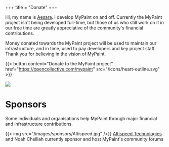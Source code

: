 +++
title = "Donate"
+++

Hi, my name is [Aesara](https://www.aesara.net). I develop MyPaint on and off. Currently the MyPaint project isn't being
developed full-time, but those of us who still work on it in our free time are greatly appreciative of the community's
financial contributions.

Money donated towards the MyPaint project will be used to maintain our infrastructure, and in time, used to pay
developers and key project staff. Thank you for believing in the vision of MyPaint.

{{< button content="Donate to the MyPaint project" href="https://opencollective.com/mypaint" src="/icons/heart-outline.svg" >}}

![](https://opencollective.com/mypaint/individuals.svg?width=890)

# Sponsors
Some individuals and organisations help MyPaint through major financial and infrastructure contributions.

{{< img src="/images/sponsors/Altispeed.jpg" />}}
[Altispeed Technologies](https://altispeed.com/) and Noah Chelliah currently sponsor and host MyPaint's community forums


